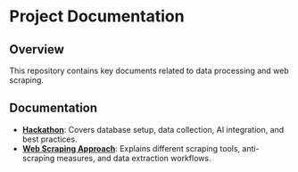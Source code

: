 # Project Documentation

## Overview
This repository contains key documents related to data processing and web scraping.

## Documentation

- **[Hackathon]([./hackathon_data_guide.md](https://github.com/ArturasWill/Geo/blob/main/docs/hackaton.md))**: Covers database setup, data collection, AI integration, and best practices.
- **[Web Scraping Approach]([./web_scraping_approach.md](https://github.com/ArturasWill/Geo/blob/main/docs/scraping.md))**: Explains different scraping tools, anti-scraping measures, and data extraction workflows.
